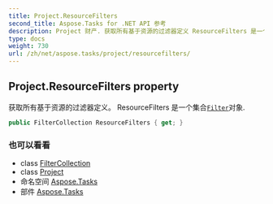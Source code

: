 ```yaml
---
title: Project.ResourceFilters
second_title: Aspose.Tasks for .NET API 参考
description: Project 财产. 获取所有基于资源的过滤器定义 ResourceFilters 是一个集合Filter对象.
type: docs
weight: 730
url: /zh/net/aspose.tasks/project/resourcefilters/
---
```

## Project.ResourceFilters property

获取所有基于资源的过滤器定义。 ResourceFilters 是一个集合[`Filter`](../../filter/)对象.

```csharp
public FilterCollection ResourceFilters { get; }
```

### 也可以看看

* class [FilterCollection](../../filtercollection/)
* class [Project](../)
* 命名空间 [Aspose.Tasks](../../project/)
* 部件 [Aspose.Tasks](../../../)


